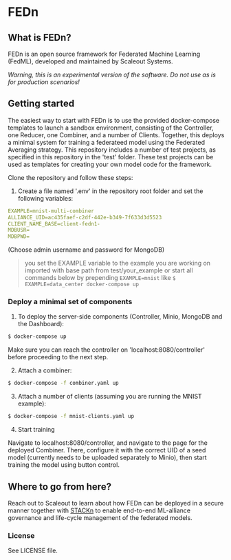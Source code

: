 # FEDn

## What is FEDn?
FEDn is an open source framework for Federated Machine Learning (FedML), developed and maintained by Scaleout Systems. 

*Warning, this is an experimental version of the software. Do not use as is for production scenarios!*

<!--- ## Core Features
#### Federated Model Training
#### Multimodal participation
#### Multilevel model combinations
---> 

## Getting started 

The easiest way to start with FEDn is to use the provided docker-compose templates to launch a sandbox environment, consisting of the Controller, one Reducer, one Combiner, and a number of Clients. Together, this deploys a minimal system for training a federateed model using the Federated Averaging strategy. This repository includes a number of test projects, as specified in this repository in the 'test' folder. These test projects can be used as templates for creating your own model code for the framework. 

Clone the repository and follow these steps: 

1. Create a file named '.env' in the repository root folder and set the following variables:
```yaml
EXAMPLE=mnist-multi-combiner
ALLIANCE_UID=ac435faef-c2df-442e-b349-7f633d3d5523
CLIENT_NAME_BASE=client-fedn1-
MDBUSR=
MDBPWD=
```
(Choose admin username and password for MongoDB)

> you set the EXAMPLE variable to the example you are working on imported with base path from test/your_example
or start all commands below by prepending ```EXAMPLE=mnist``` like ```$ EXAMPLE=data_center docker-compose up```

### Deploy a minimal set of components
1. To deploy the server-side components (Controller, Minio, MongoDB and the Dashboard):

````bash 
$ docker-compose up 
````
Make sure you can reach the controller on 'localhost:8080/controller' before proceeding to the next step. 

2. Attach a combiner:
````bash 
$ docker-compose -f combiner.yaml up 
````

3. Attach a number of clients (assuming you are running the MNIST example):
````bash 
$ docker-compose -f mnist-clients.yaml up 
````

4. Start training

Navigate to localhost:8080/controller, and navigate to the page for the deployed Combiner. There, configure it with the correct UID of a seed model (currently needs to be uploaded separately to Minio), then start training the model using button control.  

## Where to go from here? 
Reach out to Scaleout to learn about how FEDn can be deployed in a secure manner together with [STACKn](https://github.com/scaleoutsystems/stackn) to enable end-to-end ML-alliance governance and life-cycle management of the federated models.  

### License
See LICENSE file.
